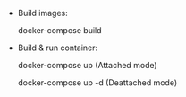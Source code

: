 
- Build images:

    docker-compose build

- Build & run container:

    docker-compose up (Attached mode)

    docker-compose up -d (Deattached mode)